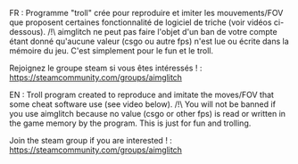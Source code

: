 FR : Programme "troll" crée pour reproduire et imiter les mouvements/FOV que proposent certaines fonctionnalité de logiciel de triche (voir vidéos ci-dessous). 
/!\ aimglitch ne peut pas faire l'objet d'un ban de votre compte étant donné qu'aucune valeur (csgo ou autre fps) n'est lue ou écrite dans la mémoire du jeu. C'est simplement pour le fun et le troll. 

Rejoignez le groupe steam si vous êtes intéressés ! : https://steamcommunity.com/groups/aimglitch




EN : Troll program created to reproduce and imitate the moves/FOV that some cheat software use (see video below). 
/!\ You will not be banned if you use aimglitch because no value (csgo or other fps) is read or written in the game memory by the program. This is just for fun and trolling. 

Join the steam group if you are interested ! : https://steamcommunity.com/groups/aimglitch
